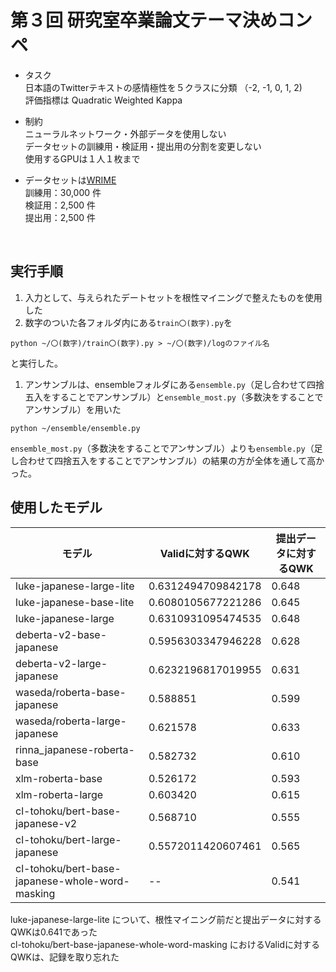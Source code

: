 # 第３回 研究室卒業論文テーマ決めコンペ

- タスク  <br>
日本語のTwitterテキストの感情極性を５クラスに分類 （-2, -1, 0, 1, 2)　<br>
評価指標は Quadratic Weighted Kappa <br>

- 制約 <br>
ニューラルネットワーク・外部データを使用しない <br>
データセットの訓練用・検証用・提出用の分割を変更しない <br>
使用するGPUは１人１枚まで

- データセットは[WRIME](https://github.com/ids-cv/wrime) <br>
訓練用：30,000 件　<br>
検証用：2,500 件　<br>
提出用：2,500 件　<br>
<br>

## 実行手順
1. 入力として、与えられたデートセットを根性マイニングで整えたものを使用した
1. 数字のついた各フォルダ内にある`train〇(数字).py`を
  ```
  python ~/〇(数字)/train〇(数字).py > ~/〇(数字)/logのファイル名
  ```
  と実行した。
1. アンサンブルは、ensembleフォルダにある`ensemble.py`（足し合わせて四捨五入をすることでアンサンブル）と`ensemble_most.py`（多数決をすることでアンサンブル）を用いた
  ```
  python ~/ensemble/ensemble.py
  ```
  `ensemble_most.py`（多数決をすることでアンサンブル）よりも`ensemble.py`（足し合わせて四捨五入をすることでアンサンブル）の結果の方が全体を通して高かった。
<br>

## 使用したモデル
|  モデル  |  Validに対するQWK  | 提出データに対するQWK |
| ---- | ---- | ---- |
|  luke-japanese-large-lite  |  0.6312494709842178  |  0.648  |
|  luke-japanese-base-lite  |  0.6080105677221286  |  0.645  |
|  luke-japanese-large  |  0.6310931095474535  |  0.648  |
|  deberta-v2-base-japanese  |  0.5956303347946228  |  0.628  |
|  deberta-v2-large-japanese  |  0.6232196817019955  |  0.631  |
|  waseda/roberta-base-japanese  |  	0.588851  |  0.599  |
|  waseda/roberta-large-japanese  |  0.621578  |  0.633  |
|  rinna_japanese-roberta-base  |  0.582732  |  0.610  |
|  xlm-roberta-base  |  0.526172  |  0.593  |
|  xlm-roberta-large  |  0.603420  |  0.615  |
|  cl-tohoku/bert-base-japanese-v2  |  0.568710  |  0.555  |
|  cl-tohoku/bert-large-japanese  |  0.5572011420607461  |  0.565  |
|  cl-tohoku/bert-base-japanese-whole-word-masking  |  --  |  0.541  |

luke-japanese-large-lite について、根性マイニング前だと提出データに対するQWKは0.641であった<br>
cl-tohoku/bert-base-japanese-whole-word-masking におけるValidに対するQWKは、記録を取り忘れた

<br>



